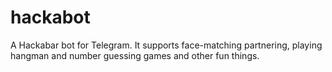 # hackabot
A Hackabar bot for Telegram. It supports face-matching partnering, playing hangman and number guessing games and other fun things.
